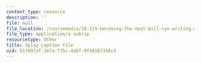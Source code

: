 ```yaml
---
content_type: resource
description: ''
file: null
file_location: /coursemedia/20-219-becoming-the-next-bill-nye-writing-and-hosting-the-educational-show-january-iap-2015/51f097af3b7af75c4a6f9f50167356c4_rt3EMeJ0lDQ.srt
file_type: application/x-subrip
resourcetype: Other
title: 3play caption file
uid: 51f097af-3b7a-f75c-4a6f-9f50167356c4
---
```

